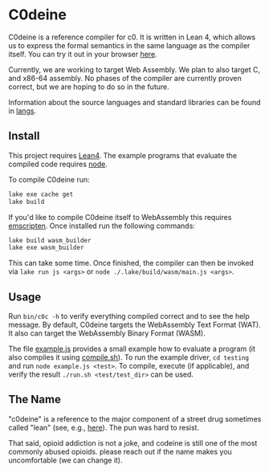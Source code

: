 # C0deine
C0deine is a reference compiler for c0. It is written in Lean 4, which allows us
to express the formal semantics in the same language as the compiler itself. You
can try it out in your browser [here](https://www.theabrick.com/c0/).

Currently, we are working to target Web Assembly. We plan to also target C, and
x86-64 assembly. No phases of the compiler are currently proven correct, but we
are hoping to do so in the future.

Information about the source languages and standard libraries can be found in
[langs](langs.md).

## Install

This project requires [Lean4](https://lean-lang.org/lean4/doc/setup.html). The
example programs that evaluate the compiled code requires
[node](https://nodejs.org).

To compile C0deine run:
```sh
lake exe cache get
lake build
```

If you'd like to compile C0deine itself to WebAssembly this requires
[emscripten](https://emscripten.org/docs/getting_started/downloads.html). Once
installed run the following commands:

```sh
lake build wasm_builder
lake exe wasm_builder
```

This can take some time. Once finished, the compiler can then be invoked
via `lake run js <args>` or `node ./.lake/build/wasm/main.js <args>`.

## Usage

Run `bin/c0c -h` to verify everything compiled correct and to see the help
message. By default, C0deine targets the WebAssembly Text Format (WAT). It also
can target the WebAssembly Binary Format (WASM).

The file [example.js](testing/example.js) provides a small example how to
evaluate a program (it also compiles it using [compile.sh](testing/compile.sh)).
To run the example driver, `cd testing` and run `node example.js <test>`. To
compile, execute (if applicable), and verify the result
`./run.sh <test/test_dir>` can be used.

## The Name
"c0deine" is a reference to the major component of a street drug sometimes
called "lean" (see, e.g.,
[here](https://americanaddictioncenters.org/codeine-addiction/cough-syrup)). The
pun was hard to resist.

That said, opioid addiction is not a joke, and codeine is still one of the most
commonly abused opioids. please reach out if the name makes you uncomfortable
(we can change it).
